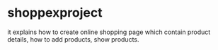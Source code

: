 # shoppexproject
it explains how to create online shopping page which contain product details, how to add products, show products.
